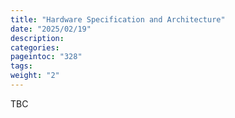 ```yaml
---
title: "Hardware Specification and Architecture"
date: "2025/02/19"
description:
categories:
pageintoc: "328"
tags:
weight: "2"
---
```


<a id="hardware-spec-and-architecture-arm-ready-opennebula"></a>

<!--# Hardware Specification and Architecture -->

TBC
